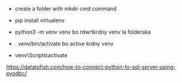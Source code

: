 - create a folder with mkdir cmd command

- pip install virtualenv

- python3 -m venv venv bo rdwrtkrdny venv la folderaka

- . venv/bin/activate bo active krdny venv

- venv\Scripts\activate


https://datatofish.com/how-to-connect-python-to-sql-server-using-pyodbc/



